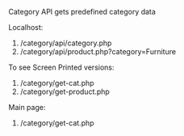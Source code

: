 Category API gets predefined category data

Localhost:

1. /category/api/category.php
2. /category/api/product.php?category=Furniture

To see Screen Printed versions:

1. /category/get-cat.php
2. /category/get-product.php

Main page:

1. /category/get-cat.php